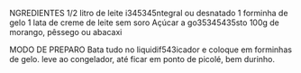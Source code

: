 NGREDIENTES
1/2 litro de leite i345345ntegral ou desnatado
1 forminha de gelo
1 lata de creme de leite sem soro
Açúcar a go35345435sto
100g de morango, pêssego ou abacaxi

MODO DE PREPARO
Bata tudo no liquidif543icador e coloque em forminhas de gelo. leve ao congelador, até ficar em ponto de picolé, bem durinho.
